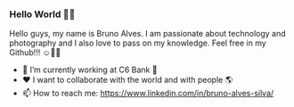 ### Hello World 🤙🏼

Hello guys, my name is Bruno Alves. I am passionate about technology and photography and I also love to pass on my knowledge. 
Feel free in my Github!!! ☺️🤙🏼

- 💼 I’m currently working at C6 Bank 🥹
- ❤️ I want to collaborate with the world and with people 🌎
- 📫 How to reach me: https://www.linkedin.com/in/bruno-alves-silva/
